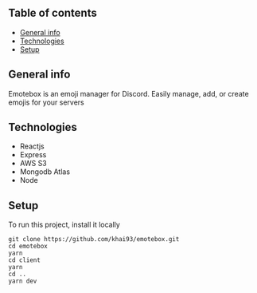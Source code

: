 ## Table of contents
* [General info](#general-info)
* [Technologies](#technologies)
* [Setup](#setup)

## General info
Emotebox is an emoji manager for Discord. Easily manage, add, or create emojis for your servers

## Technologies
* Reactjs
* Express
* AWS S3
* Mongodb Atlas
* Node

## Setup
To run this project, install it locally
```
git clone https://github.com/khai93/emotebox.git
cd emotebox
yarn
cd client
yarn
cd ..
yarn dev
```
